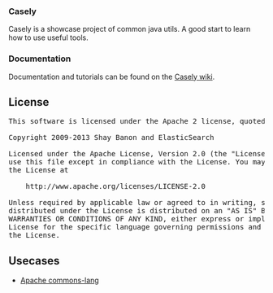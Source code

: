 ### Casely
Casely is a showcase project of common java utils. A good start to learn how to use useful tools.

### Documentation
Documentation and tutorials can be found on the [Casely wiki](http://github.com/yintaoxue/casely/wiki).

## License
<pre>
This software is licensed under the Apache 2 license, quoted below.

Copyright 2009-2013 Shay Banon and ElasticSearch <http://www.elasticsearch.org>

Licensed under the Apache License, Version 2.0 (the "License"); you may not
use this file except in compliance with the License. You may obtain a copy of
the License at

    http://www.apache.org/licenses/LICENSE-2.0

Unless required by applicable law or agreed to in writing, software
distributed under the License is distributed on an "AS IS" BASIS, WITHOUT
WARRANTIES OR CONDITIONS OF ANY KIND, either express or implied. See the
License for the specific language governing permissions and limitations under
the License.
</pre>
## Usecases

* [Apache commons-lang](http://commons.apache.org/proper/commons-lang/)
